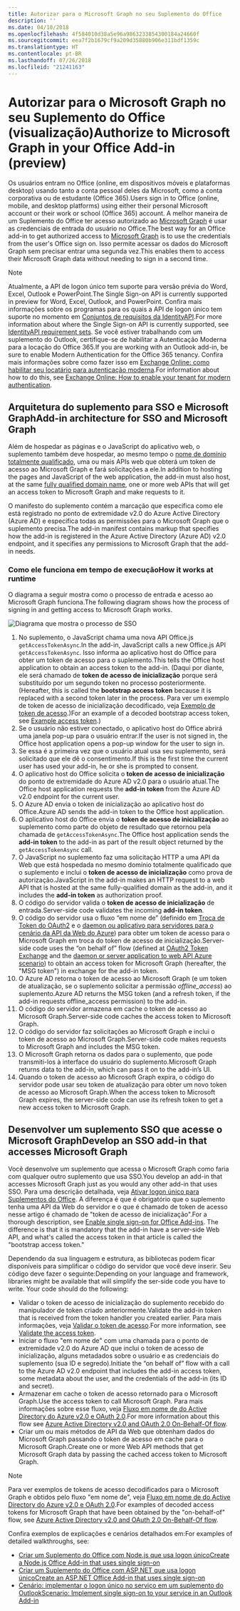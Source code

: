 ```yaml
---
title: Autorizar para o Microsoft Graph no seu Suplemento do Office
description: ''
ms.date: 04/10/2018
ms.openlocfilehash: 4f584010d38a5e96a9863233854300184a24660f
ms.sourcegitcommit: eea7f2b1679cf9a209d35880b906e311bdf1359c
ms.translationtype: HT
ms.contentlocale: pt-BR
ms.lasthandoff: 07/26/2018
ms.locfileid: "21241163"
---
```

# <a name="authorize-to-microsoft-graph-in-your-office-add-in-preview"></a><span data-ttu-id="dfbe1-102">Autorizar para o Microsoft Graph no seu Suplemento do Office (visualização)</span><span class="sxs-lookup"><span data-stu-id="dfbe1-102">Authorize to Microsoft Graph in your Office Add-in (preview)</span></span>

<span data-ttu-id="dfbe1-103">Os usuários entram no Office (online, em dispositivos móveis e plataformas desktop) usando tanto a conta pessoal deles da Microsoft, como a conta corporativa ou de estudante (Office 365).</span><span class="sxs-lookup"><span data-stu-id="dfbe1-103">Users sign in to Office (online, mobile, and desktop platforms) using either their personal Microsoft account or their work or school (Office 365) account.</span></span> <span data-ttu-id="dfbe1-104">A melhor maneira de um Suplemento do Office ter acesso autorizado ao [Microsoft Graph](https://developer.microsoft.com/graph/docs) é usar as credenciais de entrada do usuário no Office.</span><span class="sxs-lookup"><span data-stu-id="dfbe1-104">The best way for an Office add-in to get authorized access to [Microsoft Graph](https://developer.microsoft.com/graph/docs) is to use the credentials from the user's Office sign on.</span></span> <span data-ttu-id="dfbe1-105">Isso permite acessar os dados do Microsoft Graph sem precisar entrar uma segunda vez.</span><span class="sxs-lookup"><span data-stu-id="dfbe1-105">This enables them to access their Microsoft Graph data without needing to sign in a second time.</span></span> 

> [!NOTE]
> <span data-ttu-id="dfbe1-106">Atualmente, a API de logon único tem suporte para versão prévia do Word, Excel, Outlook e PowerPoint.</span><span class="sxs-lookup"><span data-stu-id="dfbe1-106">The Single Sign-on API is currently supported in preview for Word, Excel, Outlook, and PowerPoint.</span></span> <span data-ttu-id="dfbe1-107">Confira mais informações sobre os programas para os quais a API de logon único tem suporte no momento em [Conjuntos de requisitos da IdentityAPI](https://dev.office.com/reference/add-ins/requirement-sets/identity-api-requirement-sets).</span><span class="sxs-lookup"><span data-stu-id="dfbe1-107">For more information about where the Single Sign-on API is currently supported, see [IdentityAPI requirement sets](https://dev.office.com/reference/add-ins/requirement-sets/identity-api-requirement-sets).</span></span>
> <span data-ttu-id="dfbe1-108">Se você estiver trabalhando com um suplemento do Outlook, certifique-se de habilitar a Autenticação Moderna para a locação do Office 365.</span><span class="sxs-lookup"><span data-stu-id="dfbe1-108">If you are working with an Outlook add-in, be sure to enable Modern Authentication for the Office 365 tenancy.</span></span> <span data-ttu-id="dfbe1-109">Confira mais informações sobre como fazer isso em [Exchange Online: como habilitar seu locatário para autenticação moderna](https://social.technet.microsoft.com/wiki/contents/articles/32711.exchange-online-how-to-enable-your-tenant-for-modern-authentication.aspx).</span><span class="sxs-lookup"><span data-stu-id="dfbe1-109">For information about how to do this, see [Exchange Online: How to enable your tenant for modern authentication](https://social.technet.microsoft.com/wiki/contents/articles/32711.exchange-online-how-to-enable-your-tenant-for-modern-authentication.aspx).</span></span>

## <a name="add-in-architecture-for-sso-and-microsoft-graph"></a><span data-ttu-id="dfbe1-110">Arquitetura do suplemento para SSO e Microsoft Graph</span><span class="sxs-lookup"><span data-stu-id="dfbe1-110">Add-in architecture for SSO and Microsoft Graph</span></span>

<span data-ttu-id="dfbe1-111">Além de hospedar as páginas e o JavaScript do aplicativo web, o suplemento também deve hospedar, ao mesmo tempo o [nome de domínio totalmente qualificado](https://msdn.microsoft.com/en-us/library/windows/desktop/ms682135.aspx#_dns_fully_qualified_domain_name_fqdn__gly), uma ou mais APIs web que obterá um token de acesso ao Microsoft Graph e fará solicitações a ele.</span><span class="sxs-lookup"><span data-stu-id="dfbe1-111">In addition to hosting the pages and JavaScript of the web application, the add-in must also host, at the same [fully qualified domain name](https://msdn.microsoft.com/en-us/library/windows/desktop/ms682135.aspx#_dns_fully_qualified_domain_name_fqdn__gly), one or more web APIs that will get an access token to Microsoft Graph and make requests to it.</span></span>

<span data-ttu-id="dfbe1-112">O manifesto do suplemento contém a marcação que especifica como ele está registrado no ponto de extremidade v2.0 do Azure Active Directory (Azure AD) e especifica todas as permissões para o Microsoft Graph que o suplemento precisa.</span><span class="sxs-lookup"><span data-stu-id="dfbe1-112">The add-in manifest contains markup that specifies how the add-in is registered in the Azure Active Directory (Azure AD) v2.0 endpoint, and it specifies any permissions to Microsoft Graph that the add-in needs.</span></span>

### <a name="how-it-works-at-runtime"></a><span data-ttu-id="dfbe1-113">Como ele funciona em tempo de execução</span><span class="sxs-lookup"><span data-stu-id="dfbe1-113">How it works at runtime</span></span>

<span data-ttu-id="dfbe1-114">O diagrama a seguir mostra como o processo de entrada e acesso ao Microsoft Graph funciona.</span><span class="sxs-lookup"><span data-stu-id="dfbe1-114">The following diagram shows how the process of signing in and getting access to Microsoft Graph works.</span></span>

![Diagrama que mostra o processo de SSO](../images/sso-access-to-microsoft-graph.png)

1. <span data-ttu-id="dfbe1-116">No suplemento, o JavaScript chama uma nova API Office.js `getAccessTokenAsync`.</span><span class="sxs-lookup"><span data-stu-id="dfbe1-116">In the add-in, JavaScript calls a new Office.js API `getAccessTokenAsync`.</span></span> <span data-ttu-id="dfbe1-117">Isso informa ao aplicativo host do Office para obter um token de acesso para o suplemento.</span><span class="sxs-lookup"><span data-stu-id="dfbe1-117">This tells the Office host application to obtain an access token to the add-in.</span></span> <span data-ttu-id="dfbe1-118">(Daqui por diante, ele será chamado de **token de acesso de inicialização** porque será substituído por um segundo token no processo posteriormente.</span><span class="sxs-lookup"><span data-stu-id="dfbe1-118">(Hereafter, this is called the **bootstrap access token** because it is replaced with a second token later in the process.</span></span> <span data-ttu-id="dfbe1-119">Para ver um exemplo de token de acesso de inicialização decodificado, veja [Exemplo de token de acesso](sso-in-office-add-ins.md#example-access-token).)</span><span class="sxs-lookup"><span data-stu-id="dfbe1-119">For an example of a decoded bootstrap access token, see [Example access token](sso-in-office-add-ins.md#example-access-token).)</span></span>
1. <span data-ttu-id="dfbe1-120">Se o usuário não estiver conectado, o aplicativo host do Office abrirá uma janela pop-up para o usuário entrar.</span><span class="sxs-lookup"><span data-stu-id="dfbe1-120">If the user is not signed in, the Office host application opens a pop-up window for the user to sign in.</span></span>
1. <span data-ttu-id="dfbe1-121">Se essa é a primeira vez que o usuário atual usa seu suplemento, será solicitado que ele dê o consentimento.</span><span class="sxs-lookup"><span data-stu-id="dfbe1-121">If this is the first time the current user has used your add-in, he or she is prompted to consent.</span></span>
1. <span data-ttu-id="dfbe1-122">O aplicativo host do Office solicita o **token de acesso de inicialização** do ponto de extremidade do Azure AD v2.0 para o usuário atual.</span><span class="sxs-lookup"><span data-stu-id="dfbe1-122">The Office host application requests the **add-in token** from the Azure AD v2.0 endpoint for the current user.</span></span>
1. <span data-ttu-id="dfbe1-123">O Azure AD envia o token de inicialização ao aplicativo host do Office.</span><span class="sxs-lookup"><span data-stu-id="dfbe1-123">Azure AD sends the add-in token to the Office host application.</span></span>
1. <span data-ttu-id="dfbe1-124">O aplicativo host do Office envia o **token de acesso de inicialização** ao suplemento como parte do objeto de resultado que retornou pela chamada de `getAccessTokenAsync`.</span><span class="sxs-lookup"><span data-stu-id="dfbe1-124">The Office host application sends the **add-in token** to the add-in as part of the result object returned by the `getAccessTokenAsync` call.</span></span>
1. <span data-ttu-id="dfbe1-125">O JavaScript no suplemento faz uma solicitação HTTP a uma API da Web que está hospedada no mesmo domínio totalmente qualificado que o suplemento e inclui o **token de acesso de inicialização** como prova de autorização.</span><span class="sxs-lookup"><span data-stu-id="dfbe1-125">JavaScript in the add-in makes an HTTP request to a web API that is hosted at the same fully-qualified domain as the add-in, and it includes the **add-in token** as authorization proof.</span></span>  
1. <span data-ttu-id="dfbe1-126">O código do servidor valida o **token de acesso de inicialização** de entrada.</span><span class="sxs-lookup"><span data-stu-id="dfbe1-126">Server-side code validates the incoming **add-in token**.</span></span>
1. <span data-ttu-id="dfbe1-127">O código do servidor usa o fluxo “em nome de” (definido em [Troca de Token do OAuth2](https://tools.ietf.org/html/draft-ietf-oauth-token-exchange-02) e o [daemon ou aplicativo para servidores para o cenário da API da Web do Azure](https://docs.microsoft.com/en-us/azure/active-directory/develop/active-directory-authentication-scenarios#daemon-or-server-application-to-web-api)) para obter um token de acesso para o Microsoft Graph em troca do token de acesso de inicialização.</span><span class="sxs-lookup"><span data-stu-id="dfbe1-127">Server-side code uses the “on behalf of” flow (defined at [OAuth2 Token Exchange](https://tools.ietf.org/html/draft-ietf-oauth-token-exchange-02) and the [daemon or server application to web API Azure scenario](https://docs.microsoft.com/en-us/azure/active-directory/develop/active-directory-authentication-scenarios#daemon-or-server-application-to-web-api)) to obtain an access token for Microsoft Graph (hereafter, the "MSG token") in exchange for the add-in token.</span></span>
1. <span data-ttu-id="dfbe1-128">O Azure AD retorna o token de acesso ao Microsoft Graph (e um token de atualização, se o suplemento solicitar a permissão *offline_access*) ao suplemento.</span><span class="sxs-lookup"><span data-stu-id="dfbe1-128">Azure AD returns the MSG token (and a refresh token, if the add-in requests offline_access permission) to the add-in.</span></span>
1. <span data-ttu-id="dfbe1-129">O código do servidor armazena em cache o token de acesso ao Microsoft Graph.</span><span class="sxs-lookup"><span data-stu-id="dfbe1-129">Server-side code caches the access token to Microsoft Graph.</span></span>
1. <span data-ttu-id="dfbe1-130">O código do servidor faz solicitações ao Microsoft Graph e inclui o token de acesso ao Microsoft Graph.</span><span class="sxs-lookup"><span data-stu-id="dfbe1-130">Server-side code makes requests to Microsoft Graph and includes the MSG token.</span></span>
1. <span data-ttu-id="dfbe1-131">O Microsoft Graph retorna os dados para o suplemento, que pode transmiti-los à interface do usuário do suplemento.</span><span class="sxs-lookup"><span data-stu-id="dfbe1-131">Microsoft Graph returns data to the add-in, which can pass it on to the add-in’s UI.</span></span>
1. <span data-ttu-id="dfbe1-132">Quando o token de acesso ao Microsoft Graph expira, o código do servidor pode usar seu token de atualização para obter um novo token de acesso ao Microsoft Graph.</span><span class="sxs-lookup"><span data-stu-id="dfbe1-132">When the access token to Microsoft Graph expires, the server-side code can use its refresh token to get a new access token to Microsoft Graph.</span></span>

## <a name="develop-an-sso-add-in-that-accesses-microsoft-graph"></a><span data-ttu-id="dfbe1-133">Desenvolver um suplemento SSO que acesse o Microsoft Graph</span><span class="sxs-lookup"><span data-stu-id="dfbe1-133">Develop an SSO add-in that accesses Microsoft Graph</span></span>

<span data-ttu-id="dfbe1-134">Você desenvolve um suplemento que acessa o Microsoft Graph como faria com qualquer outro suplemento que usa SSO.</span><span class="sxs-lookup"><span data-stu-id="dfbe1-134">You develop an add-in that accesses Microsoft Graph just as you would any other add-in that uses SSO.</span></span> <span data-ttu-id="dfbe1-135">Para uma descrição detalhada, veja [Ativar logon único para Suplementos do Office](https://docs.microsoft.com/en-us/office/dev/add-ins/develop/sso-in-office-add-ins). A diferença é que é obrigatório que o suplemento tenha uma API da Web do servidor e o que é chamado de token de acesso nesse artigo é chamado de "token de acesso de inicialização".</span><span class="sxs-lookup"><span data-stu-id="dfbe1-135">For a thorough description, see [Enable single sign-on for Office Add-ins](https://docs.microsoft.com/en-us/office/dev/add-ins/develop/sso-in-office-add-ins). The difference is that it is mandatory that the add-in have a server-side Web API, and what's called the access token in that article is called the "bootstrap access token."</span></span> 

<span data-ttu-id="dfbe1-p105">Dependendo da sua linguagem e estrutura, as bibliotecas podem ficar disponíveis para simplificar o código do servidor que você deve inserir. Seu código deve fazer o seguinte:</span><span class="sxs-lookup"><span data-stu-id="dfbe1-p105">Depending on your language and framework, libraries might be available that will simplify the ser-side code you have to write. Your code should do the following:</span></span>

* <span data-ttu-id="dfbe1-138">Validar o token de acesso de inicialização do suplemento recebido do manipulador de token criado anteriormente.</span><span class="sxs-lookup"><span data-stu-id="dfbe1-138">Validate the add-in token that is received from the token handler you created earlier.</span></span> <span data-ttu-id="dfbe1-139">Para mais informações, veja [Validar o token de acesso](sso-in-office-add-ins.md#validate-the-access-token).</span><span class="sxs-lookup"><span data-stu-id="dfbe1-139">For more information, see [Validate the access token](sso-in-office-add-ins.md#validate-the-access-token).</span></span> 
* <span data-ttu-id="dfbe1-140">Iniciar o fluxo "em nome de" com uma chamada para o ponto de extremidade v2.0 do Azure AD que inclui o token de acesso de inicialização, alguns metadados sobre o usuário e as credenciais do suplemento (sua ID e segredo).</span><span class="sxs-lookup"><span data-stu-id="dfbe1-140">Initiate the “on behalf of” flow with a call to the Azure AD v2.0 endpoint that includes the add-in access token, some metadata about the user, and the credentials of the add-in (its ID and secret).</span></span>
* <span data-ttu-id="dfbe1-141">Armazenar em cache o token de acesso retornado para o Microsoft Graph.</span><span class="sxs-lookup"><span data-stu-id="dfbe1-141">Use the access token to call Microsoft Graph.</span></span> <span data-ttu-id="dfbe1-142">Para mais informações sobre esse fluxo, veja [Fluxo em nome de do Active Directory do Azure v2.0 e OAuth 2.0](https://docs.microsoft.com/en-us/azure/active-directory/develop/active-directory-v2-protocols-oauth-on-behalf-of).</span><span class="sxs-lookup"><span data-stu-id="dfbe1-142">For more information about this flow see [Azure Active Directory v2.0 and OAuth 2.0 On-Behalf-Of flow](https://docs.microsoft.com/en-us/azure/active-directory/develop/active-directory-v2-protocols-oauth-on-behalf-of).</span></span>
* <span data-ttu-id="dfbe1-143">Criar um ou mais métodos de API da Web que obtenham dados do Microsoft Graph passando o token de acesso em cache para o Microsoft Graph.</span><span class="sxs-lookup"><span data-stu-id="dfbe1-143">Create one or more Web API methods that get Microsoft Graph data by passing the cached access token to Microsoft Graph.</span></span>

> [!NOTE]
> <span data-ttu-id="dfbe1-144">Para ver exemplos de tokens de acesso decodificados para o Microsoft Graph e obtidos pelo fluxo "em nome de", veja [Fluxo em nome de do Active Directory do Azure v2.0 e OAuth 2.0](https://docs.microsoft.com/en-us/azure/active-directory/develop/active-directory-v2-protocols-oauth-on-behalf-of).</span><span class="sxs-lookup"><span data-stu-id="dfbe1-144">For examples of decoded access tokens for Microsoft Graph that have been obtained by the "on-behalf-of" flow, see [Azure Active Directory v2.0 and OAuth 2.0 On-Behalf-Of flow](https://docs.microsoft.com/en-us/azure/active-directory/develop/active-directory-v2-protocols-oauth-on-behalf-of).</span></span>

<span data-ttu-id="dfbe1-145">Confira exemplos de explicações e cenários detalhados em:</span><span class="sxs-lookup"><span data-stu-id="dfbe1-145">For examples of detailed walkthroughs, see:</span></span>

* [<span data-ttu-id="dfbe1-146">Criar um Suplemento do Office com Node.js que usa logon único</span><span class="sxs-lookup"><span data-stu-id="dfbe1-146">Create a Node.js Office Add-in that uses single sign-on</span></span>](create-sso-office-add-ins-nodejs.md)
* [<span data-ttu-id="dfbe1-147">Criar um Suplemento do Office com ASP.NET que usa logon único</span><span class="sxs-lookup"><span data-stu-id="dfbe1-147">Create an ASP.NET Office Add-in that uses single sign-on</span></span>](create-sso-office-add-ins-aspnet.md)
* [<span data-ttu-id="dfbe1-148">Cenário: implementar o logon único no serviço em um suplemento do Outlook</span><span class="sxs-lookup"><span data-stu-id="dfbe1-148">Scenario: Implement single sign-on to your service in an Outlook Add-in</span></span>](https://docs.microsoft.com/en-us/outlook/add-ins/implement-sso-in-outlook-add-in)



